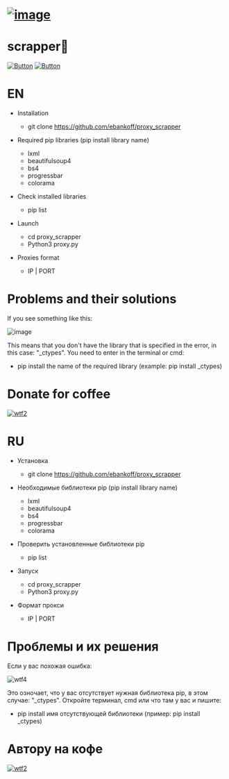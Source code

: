 # [![image](https://i.ibb.co/MsKdDL4/Comp-1-00000.png)](https://t.me/cozyyrooom)
# scrapper🔎

[![Button](https://badgen.net/badge/ebankoff/ebankoff/red?icon=github&label)](https://github.com/ebankoff) [![Button](https://badgen.net/badge/telegram/telegram/yellow?icon=telegram&label)](https://t.me/cozyyrooom)

# EN

* Installation
  * git clone https://github.com/ebankoff/proxy_scrapper

* Required pip libraries (pip install library name)
  * lxml
  * beautifulsoup4
  * bs4
  * progressbar
  * colorama

* Check installed libraries
  * pip list

* Launch
  * cd proxy_scrapper
  * Python3 proxy.py

* Proxies format
  * IP | PORT 

# Problems and their solutions

If you see something like this:

![image](https://i.ibb.co/XWNtL0S/Screenshot-1.png "no module named") 

This means that you don't have the library that is specified in the error, in this case: "_ctypes". You need to enter in the terminal or cmd:

* pip install the name of the required library (example: pip install _ctypes)

# Donate for coffee

[![wtf2](https://i.ibb.co/ryDytyR/Comp-1-00000.png)](https://qiwi.com/n/HERAMANT)

# RU

* Установка
  * git clone https://github.com/ebankoff/proxy_scrapper

* Необходимые библиотеки pip (pip install library name)
  * lxml
  * beautifulsoup4
  * bs4
  * progressbar
  * colorama

* Проверить установленные библиотеки pip
  * pip list

* Запуск
  * cd proxy_scrapper
  * Python3 proxy.py

* Формат прокси
  * IP | PORT 

# Проблемы и их решения

Если у вас похожая ошибка:

![wtf4](https://i.ibb.co/XWNtL0S/Screenshot-1.png "no module named") 

Это озночает, что у вас отсутствует нужная библиотека pip, в этом случае: "_ctypes". Откройте терминал, cmd или что там у вас и пишите:

* pip install имя отсутствующей библиотеки (пример: pip install _ctypes)

# Автору на кофе

[![wtf2](https://i.ibb.co/ryDytyR/Comp-1-00000.png)](https://qiwi.com/n/HERAMANT)
